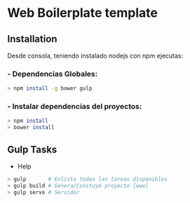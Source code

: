# Web Boilerplate template

## Installation
Desde consola, teniendo instalado nodejs con npm ejecutas:

### - Dependencias Globales:
```bash
> npm install -g bower gulp
```

### - Instalar dependencias del proyectos:

```bash
> npm install
> bower install
```

## Gulp Tasks

- Help
```sh
> gulp       # Enlista todas las tareas disponibles
> gulp build # Genera/Constuye proyecto [www]
> gulp serve # Servidor 
```
